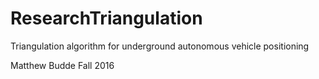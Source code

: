 # ResearchTriangulation
Triangulation algorithm for underground autonomous vehicle positioning


Matthew Budde
Fall 2016

